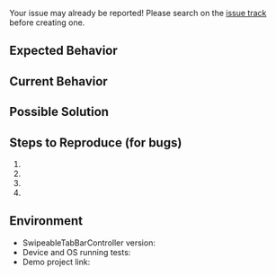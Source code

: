 Your issue may already be reported!
Please search on the [issue track](https://github.com/marcosgriselli/SwipeableTabBarController/issues?utf8=✓&q=) before creating one.

## Expected Behavior
<!--- If you're describing a bug, tell us what should happen -->
<!--- If you're suggesting a change/improvement, tell us how it should work -->

## Current Behavior
<!--- If describing a bug, tell us what happens instead of the expected behavior -->
<!--- If suggesting a change/improvement, explain the difference from current behavior -->

## Possible Solution
<!--- Not obligatory, but suggest a fix/reason for the bug, -->
<!--- or ideas how to implement the addition or change -->

## Steps to Reproduce (for bugs)
<!--- Provide a link to a live example or an unambiguous set of steps to -->
<!--- reproduce this bug. Include code to reproduce, if relevant -->
1.
2.
3.
4.

## Environment
<!--- Include as many relevant details about the environment you experienced the bug in -->
* SwipeableTabBarController version:
* Device and OS running tests:
* Demo project link:
